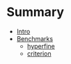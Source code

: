 # Summary

- [Intro](intro.md)
- [Benchmarks](benchmark.md)
    - [hyperfine](hyperfine.md)
    - [criterion](criterion.md)
